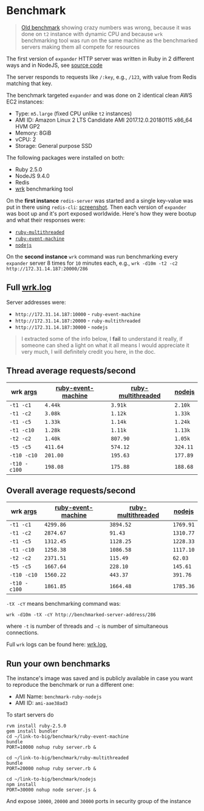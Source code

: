 # Benchmark

> [Old benchmark](https://github.com/vfeskov/link-too-big/blob/89549fbc52620d96ffd208fc213548d25730a609/benchmark/README.md) showing crazy numbers was wrong, because it was done on `t2` instance with dynamic CPU and because `wrk` benchmarking tool was run on the same machine as the benchmarked servers making them all compete for resources

The first version of `expander` HTTP server was written in Ruby in 2 different ways and in NodeJS, see [source code](https://github.com/vfeskov/link-too-big/tree/master/benchmark)

The server responds to requests like `/:key`, e.g., `/123`, with value from Redis matching that key.

The benchmark targeted `expander` and was done on 2 identical clean AWS EC2 instances:
- Type: `m5.large` (fixed CPU unlike `t2` instances)
- AMI ID: Amazon Linux 2 LTS Candidate AMI 2017.12.0.20180115 x86_64 HVM GP2
- Memory: 8GiB
- vCPU: 2
- Storage: General purpose SSD

The following packages were installed on both:
- Ruby 2.5.0
- NodeJS 9.4.0
- Redis
- [wrk](https://github.com/wg/wrk) benchmarking tool

On the **first instance** `redis-server` was started and a single key-value was put in there using `redis-cli`: [screenshot](https://raw.githubusercontent.com/vfeskov/link-too-big/master/benchmark/redis.png). Then each version of  `expander` was boot up and it's port exposed worldwide. Here's how they were bootup and what their responses were:

- [`ruby-multithreaded`](https://raw.githubusercontent.com/vfeskov/link-too-big/master/benchmark/start-ruby-multithreaded.png)
- [`ruby-event-machine`](https://raw.githubusercontent.com/vfeskov/link-too-big/master/benchmark/start-ruby-event-machine.png)
- [`nodejs`](https://raw.githubusercontent.com/vfeskov/link-too-big/master/benchmark/start-nodejs.png)

On the **second instance** `wrk` command was run benchmarking every `expander` server 8 times for `10` minutes each, e.g., `wrk -d10m -t2 -c2 http://172.31.14.187:20000/286`

## Full [wrk.log](https://github.com/vfeskov/link-too-big/tree/master/benchmark/wrk.log)

Server addresses were:
- `http://172.31.14.187:10000` - `ruby-event-machine`
- `http://172.31.14.187:20000` - `ruby-multithreaded`
- `http://172.31.14.187:30000` - `nodejs`

> I extracted some of the info below, I **fail** to understand it really, if someone can shed a light on what it all means I would appreciate it very much, I will definitely credit you here, in the doc.

## Thread average requests/second
|wrk [args](https://github.com/wg/wrk#command-line-options)|[ruby-event-machine](https://github.com/vfeskov/link-too-big/tree/master/benchmark/ruby-event-machine)|[ruby-multithreaded](https://github.com/vfeskov/link-too-big/tree/master/benchmark/ruby-multithreaded)|[nodejs](https://github.com/vfeskov/link-too-big/tree/master/benchmark/nodejs)|
|-|-|-|-|
|`-t1 -c1`|`4.44k`|`3.91k`|`2.10k`|
|`-t1 -c2`|`3.08k`|`1.12k`|`1.33k`|
|`-t1 -c5`|`1.33k`|`1.14k`|`1.24k`|
|`-t1 -c10`|`1.28k`|`1.11k`|`1.13k`|
|`-t2 -c2`|`1.40k`|`807.90`|`1.05k`|
|`-t5 -c5`|`411.64`|`574.12`|`324.11`|
|`-t10 -c10`|`201.00`|`195.63`|`177.89`|
|`-t10 -c100`|`198.08`|`175.88`|`188.68`|

## Overall average requests/second
|wrk [args](https://github.com/wg/wrk#command-line-options)|[ruby-event-machine](https://github.com/vfeskov/link-too-big/tree/master/benchmark/ruby-event-machine)|[ruby-multithreaded](https://github.com/vfeskov/link-too-big/tree/master/benchmark/ruby-multithreaded)|[nodejs](https://github.com/vfeskov/link-too-big/tree/master/benchmark/nodejs)|
|-|-|-|-|
|`-t1 -c1`|`4299.86`|`3894.52`|`1769.91`|
|`-t1 -c2`|`2874.67`|`91.43`|`1310.77`|
|`-t1 -c5`|`1312.45`|`1128.25`|`1228.33`|
|`-t1 -c10`|`1258.38`|`1086.58`|`1117.10`|
|`-t2 -c2`|`2371.51`|`115.49`|`62.03`|
|`-t5 -c5`|`1667.64`|`228.10`|`145.61`|
|`-t10 -c10`|`1560.22`|`443.37`|`391.76`|
|`-t10 -c100`|`1861.85`|`1664.48`|`1785.36`|

`-tX -cY` means benchmarking command was:
```
wrk -d10m -tX -cY http://benchmarked-server-address/286
```
where `-t` is number of threads and `-c` is number of simultaneous connections.

Full `wrk` logs can be found here: [wrk.log](https://github.com/vfeskov/link-too-big/tree/master/benchmark/wrk.log),

## Run your own benchmarks

The instance's image was saved and is publicly available in case you want to reproduce the benchmark or run a different one:
- AMI Name: `benchmark-ruby-nodejs`
- AMI ID: `ami-aae38ad3`

To start servers do
```
rvm install ruby-2.5.0
gem install bundler
cd ~/link-to-big/benchmark/ruby-event-machine
bundle
PORT=10000 nohup ruby server.rb &

cd ~/link-to-big/benchmark/ruby-multithreaded
bundle
PORT=20000 nohup ruby server.rb &

cd ~/link-to-big/benchmark/nodejs
npm install
PORT=30000 nohup node server.js &
```

And expose `10000`, `20000` and `30000` ports in security group of the instance
